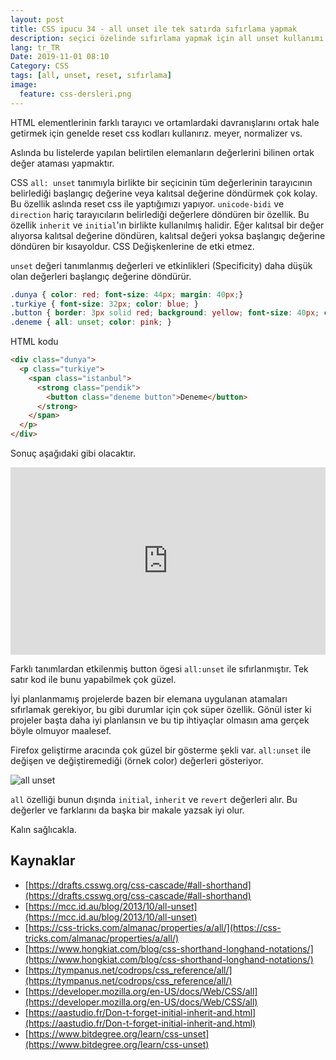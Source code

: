 ```yaml
---
layout: post
title: CSS ipucu 34 - all unset ile tek satırda sıfırlama yapmak
description: seçici özelinde sıfırlama yapmak için all unset kullanımı
lang: tr_TR
Date: 2019-11-01 08:10
Category: CSS
tags: [all, unset, reset, sıfırlama]
image:
  feature: css-dersleri.png
---
```


HTML elementlerinin farklı tarayıcı ve ortamlardaki davranışlarını ortak hale getirmek için genelde reset css kodları kullanırız. meyer, normalizer vs.

Aslında bu listelerde yapılan belirtilen elemanların değerlerini bilinen ortak değer ataması yapmaktır.

CSS `all: unset` tanımıyla birlikte bir seçicinin tüm değerlerinin tarayıcının belirlediği başlangıç değerine veya kalıtsal değerine döndürmek çok kolay. Bu özellik aslında reset css ile yaptığımızı yapıyor. `unicode-bidi` ve `direction` hariç tarayıcıların belirlediği değerlere döndüren bir özellik. Bu özellik `inherit` ve `initial`'ın birlikte kullanılmış halidir. Eğer kalıtsal bir değer alıyorsa kalıtsal değerine döndüren, kalıtsal değeri yoksa başlangıç değerine döndüren bir kısayoldur. CSS Değişkenlerine de etki etmez.

`unset` değeri tanımlanmış değerleri ve etkinlikleri (Specificity) daha düşük olan değerleri başlangıç değerine döndürür.

```css
.dunya { color: red; font-size: 44px; margin: 40px;}
.turkiye { font-size: 32px; color: blue; }
.button { border: 3px solid red; background: yellow; font-size: 40px; color: pink; padding: 40px; display: block; }
.deneme { all: unset; color: pink; }
```

HTML kodu

```html
<div class="dunya">
  <p class="turkiye">
    <span class="istanbul">
      <strong class="pendik">
        <button class="deneme button">Deneme</button>
      </strong>
    </span>
  </p>
</div>

```

Sonuç aşağıdaki gibi olacaktır. 

<iframe height="300" style="width: 100%;" scrolling="no" title="all: unset test" src="https://codepen.io/fatihhayri/embed/oNNqMvX?height=300&theme-id=13521&default-tab=css,result" frameborder="no" allowtransparency="true" allowfullscreen="true">
  See the Pen <a href='https://codepen.io/fatihhayri/pen/oNNqMvX'>all: unset test</a> by Fatih 
  (<a href='https://codepen.io/fatihhayri'>@fatihhayri</a>) on <a href='https://codepen.io'>CodePen</a>.
</iframe>

Farklı tanımlardan etkilenmiş button ögesi `all:unset` ile sıfırlanmıştır. Tek satır kod ile bunu yapabilmek çok güzel.

İyi planlanmamış projelerde bazen bir elemana uygulanan atamaları sıfırlamak gerekiyor, bu gibi durumlar için çok süper özellik. Gönül ister ki projeler başta daha iyi planlansın ve bu tip ihtiyaçlar olmasın ama gerçek böyle olmuyor maalesef.

Firefox geliştirme aracında çok güzel bir gösterme şekli var. `all:unset` ile değişen ve değiştiremediği (örnek color) değerleri gösteriyor. 

![all unset](https://fatihhayrioglu.com/images/firefox-dev-unset.png)

`all` özelliği bunun dışında `initial`, `inherit` ve `revert` değerleri alır. Bu değerler ve farklarını da başka bir makale yazsak iyi olur.

Kalın sağlıcakla.

## Kaynaklar

 - [https://drafts.csswg.org/css-cascade/#all-shorthand](https://drafts.csswg.org/css-cascade/#all-shorthand)
 - [https://mcc.id.au/blog/2013/10/all-unset](https://mcc.id.au/blog/2013/10/all-unset)
 - [https://css-tricks.com/almanac/properties/a/all/](https://css-tricks.com/almanac/properties/a/all/)
 - [https://www.hongkiat.com/blog/css-shorthand-longhand-notations/](https://www.hongkiat.com/blog/css-shorthand-longhand-notations/)
 - [https://tympanus.net/codrops/css_reference/all/](https://tympanus.net/codrops/css_reference/all/)
 - [https://developer.mozilla.org/en-US/docs/Web/CSS/all](https://developer.mozilla.org/en-US/docs/Web/CSS/all)
 - [https://aastudio.fr/Don-t-forget-initial-inherit-and.html](https://aastudio.fr/Don-t-forget-initial-inherit-and.html)
 - [https://www.bitdegree.org/learn/css-unset](https://www.bitdegree.org/learn/css-unset)